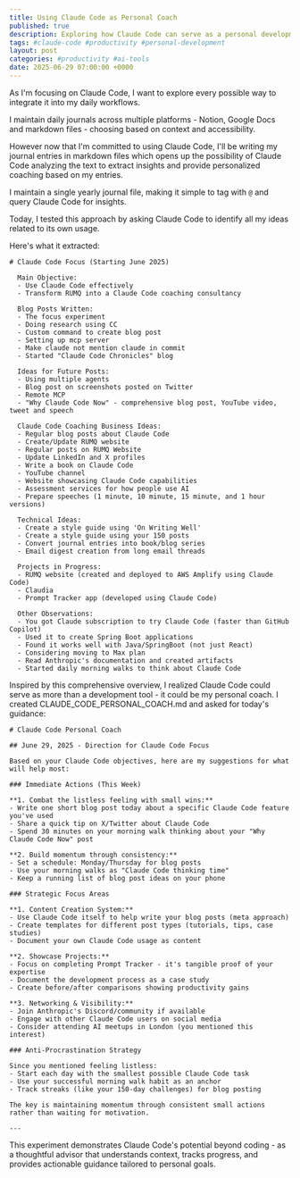 ```yaml
---
title: Using Claude Code as Personal Coach
published: true
description: Exploring how Claude Code can serve as a personal development coach by analyzing journal entries
tags: #claude-code #productivity #personal-development
layout: post
categories: #productivity #ai-tools
date: 2025-06-29 07:00:00 +0000
---
```


As I'm focusing on Claude Code, I want to explore every possible way to integrate it into my daily workflows. 


I maintain daily journals across multiple platforms - Notion, Google Docs and markdown files - choosing based on context and accessibility.


However now that I'm committed to using Claude Code, I'll be writing my journal entries in markdown files which opens up the possibility of Claude Code analyzing the text to extract insights and provide personalized coaching based on my entries.

I maintain a single yearly journal file, making it simple to tag with `@` and query Claude Code for insights.

Today, I tested this approach by asking Claude Code to identify all my ideas related to its own usage.

Here's what it extracted:


```
# Claude Code Focus (Starting June 2025)

  Main Objective:
  - Use Claude Code effectively
  - Transform RUMQ into a Claude Code coaching consultancy

  Blog Posts Written:
  - The focus experiment
  - Doing research using CC
  - Custom command to create blog post
  - Setting up mcp server
  - Make claude not mention claude in commit
  - Started "Claude Code Chronicles" blog

  Ideas for Future Posts:
  - Using multiple agents
  - Blog post on screenshots posted on Twitter
  - Remote MCP
  - "Why Claude Code Now" - comprehensive blog post, YouTube video, tweet and speech

  Claude Code Coaching Business Ideas:
  - Regular blog posts about Claude Code
  - Create/Update RUMQ website
  - Regular posts on RUMQ Website
  - Update LinkedIn and X profiles
  - Write a book on Claude Code
  - YouTube channel
  - Website showcasing Claude Code capabilities
  - Assessment services for how people use AI
  - Prepare speeches (1 minute, 10 minute, 15 minute, and 1 hour versions)

  Technical Ideas:
  - Create a style guide using 'On Writing Well'
  - Create a style guide using your 150 posts
  - Convert journal entries into book/blog series
  - Email digest creation from long email threads

  Projects in Progress:
  - RUMQ website (created and deployed to AWS Amplify using Claude Code)
  - Claudia
  - Prompt Tracker app (developed using Claude Code)

  Other Observations:
  - You got Claude subscription to try Claude Code (faster than GitHub Copilot)
  - Used it to create Spring Boot applications
  - Found it works well with Java/SpringBoot (not just React)
  - Considering moving to Max plan
  - Read Anthropic's documentation and created artifacts
  - Started daily morning walks to think about Claude Code

```

Inspired by this comprehensive overview, I realized Claude Code could serve as more than a development tool - it could be my personal coach. I created CLAUDE_CODE_PERSONAL_COACH.md and asked for today's guidance:

```
# Claude Code Personal Coach

## June 29, 2025 - Direction for Claude Code Focus

Based on your Claude Code objectives, here are my suggestions for what will help most:

### Immediate Actions (This Week)

**1. Combat the listless feeling with small wins:**
- Write one short blog post today about a specific Claude Code feature you've used
- Share a quick tip on X/Twitter about Claude Code
- Spend 30 minutes on your morning walk thinking about your "Why Claude Code Now" post

**2. Build momentum through consistency:**
- Set a schedule: Monday/Thursday for blog posts
- Use your morning walks as "Claude Code thinking time"
- Keep a running list of blog post ideas on your phone

### Strategic Focus Areas

**1. Content Creation System:**
- Use Claude Code itself to help write your blog posts (meta approach)
- Create templates for different post types (tutorials, tips, case studies)
- Document your own Claude Code usage as content

**2. Showcase Projects:**
- Focus on completing Prompt Tracker - it's tangible proof of your expertise
- Document the development process as a case study
- Create before/after comparisons showing productivity gains

**3. Networking & Visibility:**
- Join Anthropic's Discord/community if available
- Engage with other Claude Code users on social media
- Consider attending AI meetups in London (you mentioned this interest)

### Anti-Procrastination Strategy

Since you mentioned feeling listless:
- Start each day with the smallest possible Claude Code task
- Use your successful morning walk habit as an anchor
- Track streaks (like your 150-day challenges) for blog posting

The key is maintaining momentum through consistent small actions rather than waiting for motivation.

---
```

This experiment demonstrates Claude Code's potential beyond coding - as a thoughtful advisor that understands context, tracks progress, and provides actionable guidance tailored to personal goals.